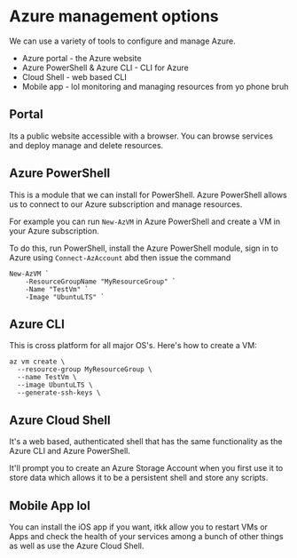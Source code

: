 # Azure management options

We can use a variety of tools to configure and manage Azure.

- Azure portal - the Azure website
- Azure PowerShell & Azure CLI - CLI for Azure
- Cloud Shell - web based CLI
- Mobile app - lol monitoring and managing resources from yo phone bruh

## Portal

Its a public website accessible with a browser. You can browse services and deploy manage and delete resources.

## Azure PowerShell

This is a module that we can install for PowerShell. Azure PowerShell allows us to connect to our Azure subscription and manage resources.

For example you can run `New-AzVM` in Azure PowerShell and create a VM in your Azure subscription.

To do this, run PowerShell, install the Azure PowerShell module, sign in to Azure using `Connect-AzAccount` abd then issue the command

```
New-AzVM `
    -ResourceGroupName "MyResourceGroup" `
    -Name "TestVm" `
    -Image "UbuntuLTS" `
```

## Azure CLI

This is cross platform for all major OS's. Here's how to create a VM:

```
az vm create \
  --resource-group MyResourceGroup \
  --name TestVm \
  --image UbuntuLTS \
  --generate-ssh-keys \
```

## Azure Cloud Shell

It's a web based, authenticated shell that has the same functionality as the Azure CLI and Azure PowerShell.

It'll prompt you to create an Azure Storage Account when you first use it to store data which allows it to be a persistent shell and store any scripts.

## Mobile App lol

You can install the iOS app if you want, itkk allow you to restart VMs or Apps and check the health of your services among a bunch of other things as well as use the Azure Cloud Shell.
